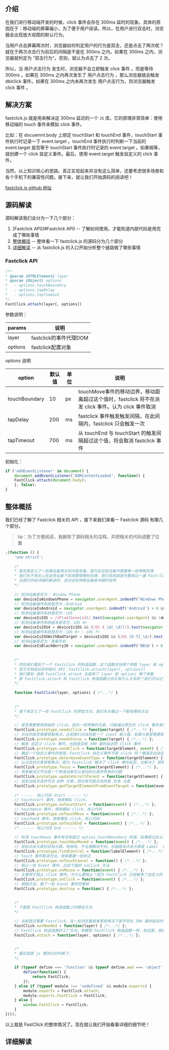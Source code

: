 ## 介绍

在我们进行移动端开发的时候，click 事件会存在 300ms 延时的现象。具体的原因在于：移动端的屏幕偏小，为了便于用户阅读。所以，在用户进行双击时，浏览器会出现放大视图的默认行为。

当用户点击屏幕两次时，浏览器如何判定用户的行为是双击，还是点击了两次呢？就在于两次点击行为前后的间隔是不是在 300ms 之内。如果在 300ms 之内，浏览器就判定为 “双击行为”。否则，就认为点击了 2 次。

所以，当 用户点击行为 发生时，浏览器不会立即触发 click 事件 。而是等待 300ms 。如果在 300ms 之内再次发生了 用户点击行为 ，那么浏览器就会触发 dblclick 事件。如果在 300ms 之内未再次发生 用户点击行为，则浏览器触发 click 事件 。



## 解决方案

fastclick.js 就是用来解决这 300ms  延迟的一个 `JS` 库。它的原理非常简单：使用移动端的  touch 事件来模拟 click 事件。

比如：在 docuemnt.body 上绑定 touchStart 和 touchEnd 事件，touchStart 事件执行时记录一下 event.target 。touchEnd 事件执行时判断一下当前的 event.target 是否等于 touchStart 事件执行时记录的 event.target 。如果相等，就创建一个 click 自定义事件。最后，使用 event.target 触发自定义的 click 事件。

当然，以上知识核心的思路。真正实现起来并没有这么简单，还要考虑很多场景和各个手机下的兼容性问题。接下来，就让我们开始源码的阅读吧！

[fastclick.js github 地址](https://github.com/ftlabs/fastclick)



## 源码解读

源码解读我们会分为一下几个部分：

1.  [Fastclick API](#Fastclick API) -- 了解如何使用，才能知道内部代码是用完成了哪些事情
2. [整体概括](#整体概括) -- 整体看一下 fastclick.js 的源码分为几个部分
3. [详细解读](#详细解读) -- 从 fastclick.js 的入口开始分析整个链路做了哪些事情



### Fastclick API

``` js
/**
* @param {HTMLElement} layer  
* @param {Object} options  
* 	- options.touchBoundary
* 	- options.tapDelay
* 	- options.tapTimeout
*/
FastClick.attach(layer[, options])
```



参数说明：

| params  | 说明                   |
| ------- | ---------------------- |
| layer   | fastclick的事件代理DOM |
| options | fastclick配置对象      |



options 说明

| option        | 默认值 | 单位 | 说明                                                         |
| ------------- | ------ | ---- | ------------------------------------------------------------ |
| touchBoundary | 10     | px   | touchMove事件的移动边界，移动距离超过这个值时，fastclick 将不在派发 click 事件。认为 click 事件取消 |
| tapDelay      | 200    | ms   | fastclick 事件触发触发间隔，在此间隔内，fastclick 只会触发一次 |
| tapTimeout    | 700    | ms   | 从 touchEnd 与 touchStart 的触发间隔超过这个值，将会取消 fastclick 事件 |



初始化：

```js
if ('addEventListener' in document) {
	document.addEventListener('DOMContentLoaded', function() {
    FastClick.attach(document.body);
	}, false);
}
```



## 整体概括

我们已经了解了 Fastclick 相关的 API ，接下来我们来看一 Fastclick 源码 有哪几个部分。

> tip：为了方便阅读，我删除了源码相关的注释。并把相关的代码调整了位置

```js
;(function () {
	'use strict';
  
	/*
	* 首先是定义了一些跟设备相关的内部变量，因为在这些设备中需要做一些特殊处理
	* 我们先不用关心在这些设备下具体要做哪些处理，我们目前就是先整体过一遍 Fastclick 的整体结构，对整体有个大概的印象即可。
	* 当我们开始详细的解读时，会对这些特殊设备做详细的说明
	*/
  
	// 检测设备是否为： Window Phone
	var deviceIsWindowsPhone = navigator.userAgent.indexOf("Windows Phone") >= 0;
	// 检测设备操作系统是否为：Android
	var deviceIsAndroid = navigator.userAgent.indexOf('Android') > 0 && !deviceIsWindowsPhone;
	// 检测设备操作系统是否为：iOS
	var deviceIsIOS = /iP(ad|hone|od)/.test(navigator.userAgent) && !deviceIsWindowsPhone;
	// 检测设备操作系统版本是否为：iOS 4+
	var deviceIsIOS4 = deviceIsIOS && (/OS 4_\d(_\d)?/).test(navigator.userAgent);
	// 检测设备操作系统是否为：iOS 6+ ~ iOS 7+
	var deviceIsIOSWithBadTarget = deviceIsIOS && (/OS [6-7]_\d/).test(navigator.userAgent);
	// 检测设备是否为：黑莓手机
	var deviceIsBlackBerry10 = navigator.userAgent.indexOf('BB10') > 0;
  
  
	/*
	* 然后我们看到了一个 Fastclick 的构造函数，这个函数支持两个参数 layer 和 options。
	* 官方文档给出的初始化 API：FastClick.attach(layer[, options])
	* 我们看到 调用 FastClick.attach 也是用了 layer 和 options 两个参数
	* 那 Fastclick.attach 和 FastClick 构造函数之间又有什么关系呢？我们可以记一下这个点，在详细解读源码的时候，我们去看看他们之间的关系
	*/
  
	function FastClick(layer, options) { /*...*/ }
  
  
	/*
	* 接下来定义了一些 FastClick 的原型方法，我们先大概过一下都有哪些方法
	*/

	// 是否需要使用原始的 click。因为一些特殊的元素，只能通过原生的 click 事件来触发
	FastClick.prototype.needsClick = function(target) { /*...*/ };
	// 点击的是否需要获取焦点。比如我们点击的是一个 input 输入框。如果元素是需要获取焦点的，那 FastClick 又会做哪些操作呢？
	FastClick.prototype.needsFocus = function(target) { /*...*/ };
	// 触发 自定义 click 事件。也就是没有 300 毫秒延迟的 Click 事件
	FastClick.prototype.sendClick = function(targetElement, event) { /*...*/ };
	// 确定一个自定义事件的类型。FastClick 自定义事件不是 click 吗？难道还会自定义其他的事件？是的，在某种情况下定义的是 mousedown 事件，而非 click 事件。哈哈哈，好奇吗？
	FastClick.prototype.determineEventType = function(targetElement) { /*...*/ };
	// 让点击的元素获取焦点。因为 Fastclick 解决了 click 事件延迟，也解决了 获取焦点事件 的延迟。因为同样都是通过 点击行为 触发
	FastClick.prototype.focus = function(targetElement) { /*...*/ };
	// 用来解决父节点是一个带滚动条可以滑动的元素所带来的问题
	FastClick.prototype.updateScrollParent = function(targetElement) { /*...*/ };
	// 找到当前点击的节点 DOM 元素。因为有可能点击的是 文本 元素
	FastClick.prototype.getTargetElementFromEventTarget = function(eventTarget) { /*...*/ };
  
  	/* ------ 核心代码 Start ------ */
	// touchstart 事件，用来模拟 click。
	FastClick.prototype.onTouchStart = function(event) { /*...*/ };
	// touchmove 事件，用来模拟 click。核心代码
	FastClick.prototype.onTouchMove = function(event) { /*...*/ };
  	// touchend 事件，用来模拟 click。核心代码
	FastClick.prototype.onTouchEnd = function(event) { /*...*/ };
  	/* ------ 核心代码 End ------ */
  
	// 检测 touchmove 事件有没有超过 option.touchBoundary 的值。如果超过会认为用户行为不是 click 行为
	FastClick.prototype.touchHasMoved = function(event) { /*...*/ };
	// 找到点击元素的目标元素。哈哈哈，不太理解对不对。也就是说点击元素是 Label  标签时，找到 Label 指向的目标节点。
	FastClick.prototype.findControl = function(labelElement) { /*...*/ };
	// touch 事件取消方法。用来重置一些标记
	FastClick.prototype.onTouchCancel = function() { /*...*/ };
	// 阻止一些 Event 事件。比如下面的 onClick 方法
	FastClick.prototype.onMouse = function(event) { /*...*/ };
  	// 主要用于阻止 click 事件。为什么要阻止？因为 FastClick 已经触发了自定义的 Click 事件。如果不阻止，300ms 后就会再次触发原生的 Click 事件。
	FastClick.prototype.onClick = function(event) { /*...*/ };
	// 销毁方法。做了一些 Event 事件的移除
	FastClick.prototype.destroy = function() { /*...*/ };

  
	/*
	* 下面是 FastClick 构造函数上的静态方法
	*/
	
  	// 当前是否需要 Fastclick。在一些浏览器或者某些情况下是不存在 300 毫秒延迟的，所以使用默认浏览器即可。具体哪些情况不存在 300 毫秒延迟，先留个小悬念
	FastClick.notNeeded = function(layer) { /*...*/ };
	// FastClick 构造函数的工厂方法。参数和 FastClick 构造函数一样，到这里，我们大概也能猜到它内部做了什么事情了
	FastClick.attach = function(layer, options) { /*...*/ };


	/*
	* 最后就是 js 模块化的判断了。
	*/
  
	if (typeof define === 'function' && typeof define.amd === 'object' && define.amd) {
		define(function() {
			return FastClick;
		});
	} else if (typeof module !== 'undefined' && module.exports) {
		module.exports = FastClick.attach;
		module.exports.FastClick = FastClick;
	} else {
		window.FastClick = FastClick;
	}
}());

```

以上就是 FastClick 的整体情况了。现在就让我们开始看看详细的细节吧！



## 详细解读



